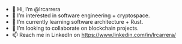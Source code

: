 - 👋 Hi, I’m @lrcarrera
- 👀 I’m interested in software engineering + cryptospace.
- 🌱 I’m currently learning software architecture + Rust.
- 💞️ I’m looking to collaborate on blockchain projects.
- 📫 Reach me in LinkedIn on https://www.linkedin.com/in/lrcarrera/
